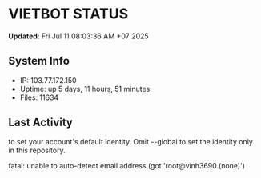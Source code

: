 # VIETBOT STATUS
**Updated**: Fri Jul 11 08:03:36 AM +07 2025

## System Info
- IP: 103.77.172.150
- Uptime: up 5 days, 11 hours, 51 minutes
- Files: 11634

## Last Activity

to set your account's default identity.
Omit --global to set the identity only in this repository.

fatal: unable to auto-detect email address (got 'root@vinh3690.(none)')
